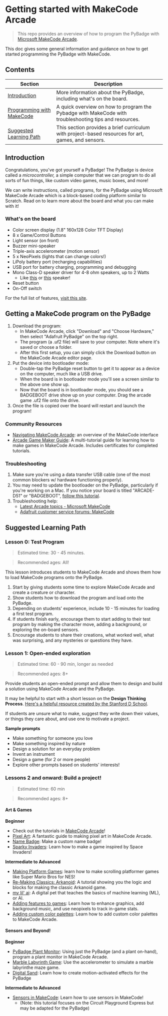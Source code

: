 # Getting started with MakeCode Arcade

> This repo provides an overview of how to program the PyBadge with [Microsoft MakeCode Arcade](https://arcade.makecode.com/).

This doc gives some general information and guidance on how to get started programming the PyBadge with MakeCode.

## Contents
| Section     | Description                                |
|-------------------|--------------------------------------------|
|[Introduction](##Introduction) | More information about the PyBadge, including what's on the board. |
| [Programming with MakeCode](##Getting-a-MakeCode-program-on-the-PyBadge) | A quick overview on how to program the Pybadge with MakeCode with troubleshooting tips and resources.
| [Suggested Learning Path](##Suggested-Learning-Path) | This section provides a brief curriculum with project-based resources for art, games, and sensors.


## Introduction
Congratulations, you've got yourself a PyBadge! The PyBadge is device called a *microcontroller,* a simple computer that we can program to do all sorts of fun things, like custom video games, music boxes, and more!

We can write instructions, called programs, for the PyBadge using Microsoft MakeCode Arcade which is a block-based coding platform similar to Scratch. Read on to learn more about the board and what you can make with it!

### What's on the board
* Color screen display (1.8" 160x128 Color TFT Display) 
* 8 x Game/Control Buttons 
* Light sensor (on front) 
* Buzzer mini-speaker
* Triple-axis accelerometer (motion sensor)
* 5 x NeoPixels (lights that can change colors!)
* LiPoly battery port (recharging capabilities)
* USB port for battery charging, programming and debugging
* Mono Class-D speaker driver for 4-8 ohm speakers, up to 2 Watts
    * Like [this](https://www.adafruit.com/product/1313) or [this](https://www.adafruit.com/product/4227) speaker!
* Reset button
* On-Off switch

For the full list of features, [visit this site](https://www.adafruit.com/product/4200).

## Getting a MakeCode program on the PyBadge
1. Download the program:
     * In MakeCode Arcade, click "Download" and "Choose Hardware," then select "Adafruit PyBadge" on the top right.
     * The program (a .uf2 file) will save to your computer. Note where it's saved or choose a folder.
     * After this first setup, you can simply click the Download button on the MakeCode Arcade editor page. 
1. Put the device into bootloader mode: 
    * Double-tap the PyBadge reset button to get it to appear as a device on the computer, much like a USB drive.
    * When the board is in bootloader mode you'll see a screen similar to the above one show up.
    * Now that the board is in bootloader mode, you should see a BADGEBOOT drive show up on your computer. Drag the arcade game .uf2 file onto the drive.
4. Once the file is copied over the board will restart and launch the program!

### Community Resources
* [Navigating MakeCode Arcade](https://learn.adafruit.com/how-to-make-games-on-makecode-arcade/navigating-makecode-arcade): an overview of the MakeCode interface 
* [Arcade Game Maker Guide](https://arcade.makecode.com/skillmap): A multi-tutorial guide for learning how to make games in MakeCode Arcade. Includes certificates for completed tutorials.


### Troubleshooting
1. Make sure you're using a data transfer USB cable (one of the most common blockers w/ hardware functioning properly).
1. You may need to update the bootloader on the PyBadge, particularly if you're working on a Mac. If you notice your board is titled "ARCADE-D51" or "BADGEBOOT", [follow this tutorial](https://learn.adafruit.com/adafruit-pybadge/updating-the-bootloader).
2. Troubleshooting help:
    - [Latest Arcade topics - Microsoft MakeCode](https://forum.makecode.com/c/Share-your-Arcade-projects-here/5)
    - [Adafruit customer service forums: MakeCode](https://forums.adafruit.com/viewforum.php?f=64)

## Suggested Learning Path
### Lesson 0: Test Program
> Estimated time: 30 - 45 minutes.

> Recommended ages: All!

This lesson introduces students to MakeCode Arcade and shows them how to load MakeCode programs onto the PyBadge.

1. Start by giving students some time to explore MakeCode Arcade and create a creature or character. 
2. Show students how to download the program and load onto the PyBadge. 
3. Depending on students' experience, include 10 - 15 minutes for loading a first test program. 
4. If students finish early, encourage them to start adding to their test program by making the character move, adding a background, or exploring the on-board sensors.
5. Encourage students to share their creations, what worked well, what was surprising, and any mysteries or questions they have.

### Lesson 1: Open-ended exploration
> Estimated time: 60 - 90 min, longer as needed

> Recommended ages: 8+

Provide students an open-ended prompt and allow them to design and build a solution using MakeCode Arcade and the PyBadge.

It may be helpful to start with a short lesson on the **Design Thinking Process**. [Here's a helpful resource created by the Stanford D School](https://kissingergroup.com/wp-content/uploads/2020/06/An-Introduction-to-Design-Thinking.pdf).

If students are unsure what to make, suggest they write down their values, or things they care about, and use one to motivate a project. 

**Sample prompts**
* Make something for someone you love
* Make something inspired by nature
* Design a solution for an everyday problem
* Invent an instrument
* Design a game (for 2 or more people) 
* Explore other prompts based on students' interests!


### Lessons 2 and onward: Build a project!
> Estimated time: 60 min

> Recommended ages: 8+

#### Art & Games
**Beginner**
* Check out the tutorials in [MakeCode Arcade](https://arcade.makecode.com/)!
* [Pixel Art](https://learn.adafruit.com/makecode-arcade-pixel-art-sprites): A fantastic guide to making pixel art in MakeCode Arcade.
* [Name Badge](https://learn.adafruit.com/making-a-name-tag-in-makecode-arcade/starting-your-name-tag): Make a custom name badge!
* [Sparky Invaders](https://learn.adafruit.com/makecode-arcade-sparky-invaders): Learn how to make a game inspired by Space Invaders!

**Intermediate to Advanced**
* [Making Platform Games](https://learn.adafruit.com/makecode-arcade-platform-level): learn how to make scrolling platformer games like Super Mario Bros for NES!
* [Re-Making Classics: Arkanoid](https://learn.adafruit.com/re-makecode-the-classics-arkanoid): A tutorial showing you the logic and blocks for making the classic Arkanoid game.
* [my lil' ai](https://youtu.be/kNZUletw9lg): A digital pet that teaches the basics of machine learning (ML), or AI. 
* [Adding features to games](https://learn.adafruit.com/next-level-makecode-arcade-games): Learn how to enhance graphics, add background music, and use neopixels to track in-game stats.
* [Adding custom color palettes](https://learn.adafruit.com/custom-color-palettes-for-makecode-arcade-games): Learn how to add custom color palettes to MakeCode Arcade.

#### Sensors and Beyond!
**Beginner**
* [PyBadge Plant Monitor](https://learn.adafruit.com/plantagotchi-pybadge-plant-monitor): Using just the PyBadge (and a plant on-hand), program a plant monitor in MakeCode Arcade.
* [Marble Labyrinth Game](https://learn.adafruit.com/pygamer-marble-labyrinth-in-makecode-arcade): Use the accelerometer to simulate a marble labyrinthe maze game.
* [Digital Sand](https://learn.adafruit.com/pixeldust-digital-sand-demos-for-arcada): Learn how to create motion-activated effects for the PyBadge

**Intermediate to Advanced**
* [Sensors in MakeCode](https://learn.adafruit.com/sensors-in-makecode): Learn how to use sensors in MakeCode! 
    * (Note: this tutorial focuses on the Circuit Playground Express but may be adapted for the PyBadge)

